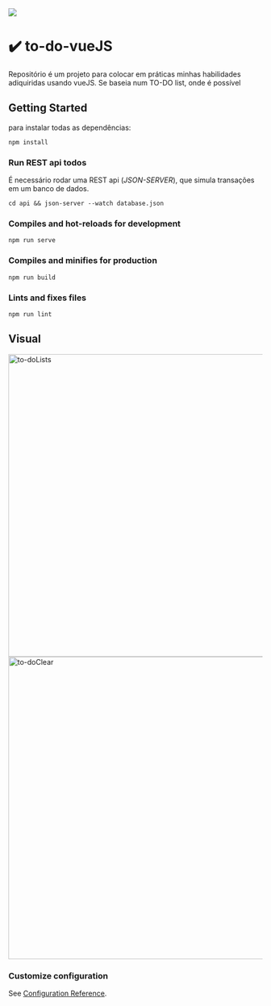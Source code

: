 <img src="https://img.shields.io/badge/Vue%20js-35495E?style=for-the-badge&logo=vuedotjs&logoColor=4FC08D">

# ✔️ to-do-vueJS 
Repositório é um projeto para colocar em práticas minhas habilidades adiquiridas usando vueJS. Se baseia num TO-DO list, onde é possível

## Getting Started
para instalar todas as dependências:
```
npm install
```

### Run REST api todos
É necessário rodar uma REST api (*JSON-SERVER*), que simula transações em um banco de dados.
```
cd api && json-server --watch database.json
```

### Compiles and hot-reloads for development
```
npm run serve
```

### Compiles and minifies for production
```
npm run build
```

### Lints and fixes files
```
npm run lint
```

## Visual
<img src="./assets//screenshot1.png" width="600" title="to-doLists">
<img src="./assets//screenshot2.png" width="600" title="to-doClear">

### Customize configuration
See [Configuration Reference](https://cli.vuejs.org/config/).
